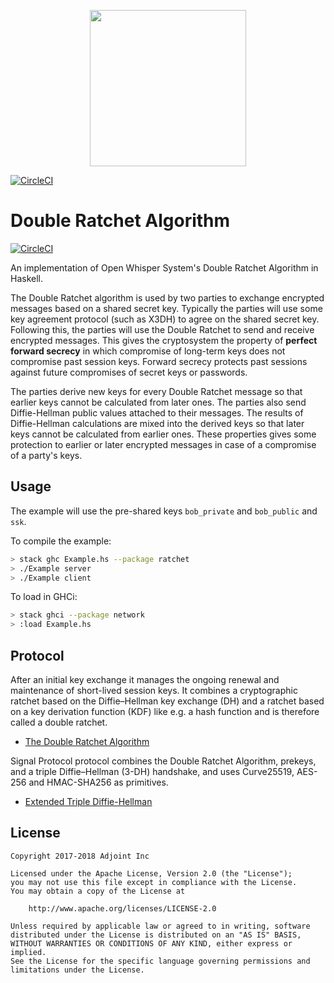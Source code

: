 <p align="center">
  <a href="http://www.adjoint.io"><img src="https://www.adjoint.io/assets/img/adjoint-logo@2x.png" width="250"/></a>
</p>

[![CircleCI](http://circleci.com/gh/adjoint-io/double-ratchet.svg?style=shield)](https://circleci.com/gh/adjoint-io/bulletproofs)

Double Ratchet Algorithm
========================

[![CircleCI](https://circleci.com/gh/adjoint-io/double-ratchet/tree/master.svg?style=svg)](https://circleci.com/gh/adjoint-io/double-ratchet/tree/master)

An implementation of Open Whisper System's Double Ratchet Algorithm in Haskell.

The Double Ratchet algorithm is used by two parties to exchange encrypted
messages based on a shared secret key. Typically the parties will use some key
agreement protocol (such as X3DH) to agree on the shared secret key.  Following
this, the parties will use the Double Ratchet to send and receive encrypted
messages. This gives the cryptosystem the property of **perfect forward secrecy** 
in which compromise of long-term keys does not compromise past session keys. 
Forward secrecy protects past sessions against future compromises of secret keys 
or passwords.

The parties derive new keys for every Double Ratchet message so that earlier
keys cannot be calculated from later ones. The parties also send Diffie-Hellman
public values attached to their messages. The results of Diffie-Hellman
calculations are mixed into the derived keys so that later keys cannot be
calculated from earlier ones. These properties gives some protection to earlier
or later encrypted messages in case of a compromise of a party's keys.

Usage
-----

The example will use the pre-shared keys `bob_private` and `bob_public` and `ssk`.

To compile the example:

```bash
> stack ghc Example.hs --package ratchet 
> ./Example server
> ./Example client
```

To load in GHCi:

```bash
> stack ghci --package network
> :load Example.hs
```

Protocol
--------

After an initial key exchange it manages the ongoing renewal and maintenance of
short-lived session keys. It combines a cryptographic ratchet based on the
Diffie–Hellman key exchange (DH) and a ratchet based on a key derivation
function (KDF) like e.g. a hash function and is therefore called a double
ratchet.

* [The Double Ratchet Algorithm](https://whispersystems.org/docs/specifications/doubleratchet/)

Signal Protocol protocol combines the Double Ratchet Algorithm, prekeys, and a
triple Diffie–Hellman (3-DH) handshake, and uses Curve25519, AES-256 and
HMAC-SHA256 as primitives.

* [Extended Triple Diffie-Hellman](https://whispersystems.org/docs/specifications/x3dh/)

License
-------

```
Copyright 2017-2018 Adjoint Inc

Licensed under the Apache License, Version 2.0 (the "License");
you may not use this file except in compliance with the License.
You may obtain a copy of the License at

    http://www.apache.org/licenses/LICENSE-2.0

Unless required by applicable law or agreed to in writing, software
distributed under the License is distributed on an "AS IS" BASIS,
WITHOUT WARRANTIES OR CONDITIONS OF ANY KIND, either express or implied.
See the License for the specific language governing permissions and
limitations under the License.
```
